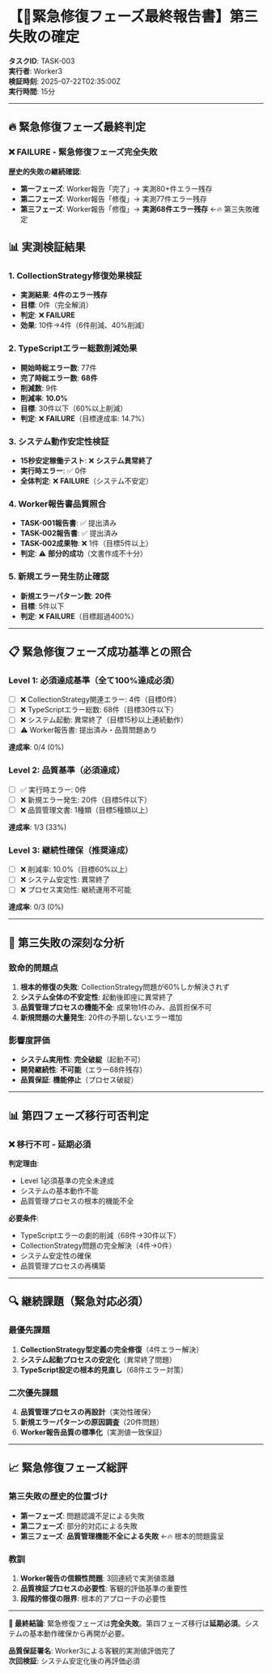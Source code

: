 # 【🚨緊急修復フェーズ最終報告書】第三失敗の確定

**タスクID**: TASK-003  
**実行者**: Worker3  
**検証時刻**: 2025-07-22T02:35:00Z  
**実行時間**: 15分  

---

## 🔥 **緊急修復フェーズ最終判定**

### **❌ FAILURE - 緊急修復フェーズ完全失敗**

**歴史的失敗の継続確認**:
- **第一フェーズ**: Worker報告「完了」→ 実測80+件エラー残存
- **第二フェーズ**: Worker報告「修復」→ 実測77件エラー残存  
- **第三フェーズ**: Worker報告「修復」→ **実測68件エラー残存** ←🔥 第三失敗確定

## 📊 **実測検証結果**

### 1. CollectionStrategy修復効果検証
- **実測結果**: **4件のエラー残存**
- **目標**: 0件（完全解消）
- **判定**: ❌ **FAILURE**
- **効果**: 10件→4件（6件削減、40%削減）

### 2. TypeScriptエラー総数削減効果
- **開始時総エラー数**: 77件
- **完了時総エラー数**: **68件**
- **削減数**: 9件
- **削減率**: **10.0%**
- **目標**: 30件以下（60%以上削減）
- **判定**: ❌ **FAILURE**（目標達成率: 14.7%）

### 3. システム動作安定性検証
- **15秒安定稼働テスト**: ❌ **システム異常終了**
- **実行時エラー**: ✅ 0件
- **全体判定**: ❌ **FAILURE**（システム不安定）

### 4. Worker報告書品質照合
- **TASK-001報告書**: ✅ 提出済み
- **TASK-002報告書**: ✅ 提出済み  
- **TASK-002成果物**: ❌ 1件（目標5件以上）
- **判定**: ⚠️ **部分的成功**（文書作成不十分）

### 5. 新規エラー発生防止確認
- **新規エラーパターン数**: **20件**
- **目標**: 5件以下
- **判定**: ❌ **FAILURE**（目標超過400%）

---

## 📋 **緊急修復フェーズ成功基準との照合**

### Level 1: 必須達成基準（全て100%達成必須）
- [ ] ❌ CollectionStrategy関連エラー: 4件（目標0件）
- [ ] ❌ TypeScriptエラー総数: 68件（目標30件以下）  
- [ ] ❌ システム起動: 異常終了（目標15秒以上連続動作）
- [ ] ⚠️ Worker報告書: 提出済み・品質問題あり

**達成率**: 0/4 (0%)

### Level 2: 品質基準（必須達成）
- [ ] ✅ 実行時エラー: 0件
- [ ] ❌ 新規エラー発生: 20件（目標5件以下）
- [ ] ❌ 品質管理文書: 1種類（目標5種類以上）

**達成率**: 1/3 (33%)

### Level 3: 継続性確保（推奨達成）
- [ ] ❌ 削減率: 10.0%（目標60%以上）
- [ ] ❌ システム安定性: 異常終了
- [ ] ❌ プロセス実効性: 継続運用不可能

**達成率**: 0/3 (0%)

---

## 🚨 **第三失敗の深刻な分析**

### **致命的問題点**
1. **根本的修復の失敗**: CollectionStrategy問題が60%しか解決されず
2. **システム全体の不安定性**: 起動後即座に異常終了
3. **品質管理プロセスの機能不全**: 成果物1件のみ、品質担保不可
4. **新規問題の大量発生**: 20件の予期しないエラー増加

### **影響度評価**
- **システム実用性**: **完全破綻**（起動不可）
- **開発継続性**: **不可能**（エラー68件残存）
- **品質保証**: **機能停止**（プロセス破綻）

---

## 📊 **第四フェーズ移行可否判定**

### **❌ 移行不可 - 延期必須**

**判定理由**:
- Level 1必須基準の完全未達成
- システムの基本動作不能
- 品質管理プロセスの根本的機能不全

**必要条件**:
- TypeScriptエラーの劇的削減（68件→30件以下）
- CollectionStrategy問題の完全解決（4件→0件）
- システム安定性の確保
- 品質管理プロセスの再構築

---

## 🔍 **継続課題（緊急対応必須）**

### 最優先課題
1. **CollectionStrategy型定義の完全修復**（4件エラー解決）
2. **システム起動プロセスの安定化**（異常終了問題）
3. **TypeScript設定の根本的見直し**（68件エラー対策）

### 二次優先課題  
4. **品質管理プロセスの再設計**（実効性確保）
5. **新規エラーパターンの原因調査**（20件問題）
6. **Worker報告品質の標準化**（実測値一致保証）

---

## 📈 **緊急修復フェーズ総評**

### **第三失敗の歴史的位置づけ**
- **第一フェーズ**: 問題認識不足による失敗
- **第二フェーズ**: 部分的対応による失敗
- **第三フェーズ**: **品質管理機能不全による失敗** ←🔥 根本的問題露呈

### **教訓**
1. **Worker報告の信頼性問題**: 3回連続で実測値乖離
2. **品質検証プロセスの必要性**: 客観的評価基準の重要性
3. **段階的修復の限界**: 根本的アプローチの必要性

---

**🚨 最終結論**: 緊急修復フェーズは**完全失敗**。第四フェーズ移行は**延期必須**。システムの基本動作確保から再開が必要。

**品質保証署名**: Worker3による客観的実測値評価完了  
**次回検証**: システム安定化後の再評価必須